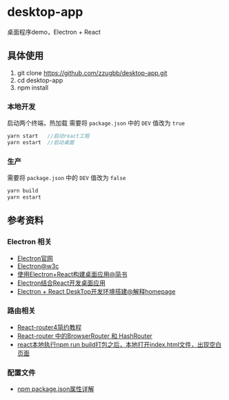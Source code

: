 # desktop-app

桌面程序demo，Electron + React

## 具体使用

1. git clone https://github.com/zzugbb/desktop-app.git
2. cd desktop-app
3. npm install

### 本地开发

启动两个终端，热加载
需要将 `package.json` 中的 `DEV` 值改为 `true`

```js
yarn start   //启动react工程
yarn estart  //启动桌面
```

### 生产

需要将 `package.json` 中的 `DEV` 值改为 `false`

```js
yarn build  
yarn estart
```

## 参考资料

### Electron 相关

* [Electron官网](https://electronjs.org/)
* [Electron@w3c](https://www.w3cschool.cn/electronmanual/wcx31ql6.html)
* [使用Electron+React构建桌面应用@简书](https://www.jianshu.com/p/2057835c18e2)
* [Electron结合React开发桌面应用](https://blog.csdn.net/yaodong379/article/details/78396945)
* [Electron + React DeskTop开发环境搭建@解释homepage](https://www.jianshu.com/p/785ed0ac08ee)

### 路由相关

* [React-router4简约教程](http://react-china.org/t/react-router4/15843)
* [React-router 中的BrowserRouter 和 HashRouter](https://blog.csdn.net/aaa333qwe/article/details/79557044)
* [react本地执行npm run build打包之后，本地打开index.html文件，出现空白页面](https://segmentfault.com/q/1010000010770354)

### 配置文件

* [npm package.json属性详解](https://www.cnblogs.com/tzyy/p/5193811.html#_h1_5)
